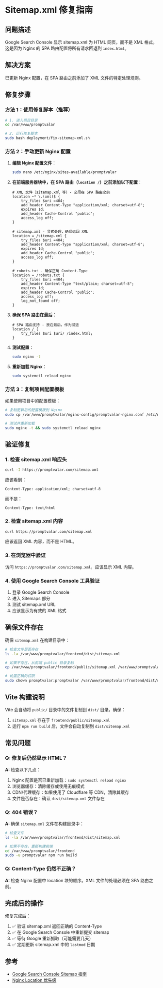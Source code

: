 # Sitemap.xml 修复指南

## 问题描述

Google Search Console 显示 sitemap.xml 为 HTML 网页，而不是 XML 格式。这是因为 Nginx 的 SPA 路由配置将所有请求回退到 `index.html`。

## 解决方案

已更新 Nginx 配置，在 SPA 路由之前添加了 XML 文件的特定处理规则。

## 修复步骤

### 方法 1：使用修复脚本（推荐）

```bash
# 1. 进入项目目录
cd /var/www/promptvalar

# 2. 运行修复脚本
sudo bash deployment/fix-sitemap-xml.sh
```

### 方法 2：手动更新 Nginx 配置

1. **编辑 Nginx 配置文件**：
   ```bash
   sudo nano /etc/nginx/sites-available/promptvalar
   ```

2. **在前端服务器块中，在 SPA 路由（`location /`）之前添加以下配置**：
   ```nginx
   # XML 文件（sitemap.xml 等）- 必须在 SPA 路由之前
   location ~* \.(xml)$ {
       try_files $uri =404;
       add_header Content-Type "application/xml; charset=utf-8";
       expires 1d;
       add_header Cache-Control "public";
       access_log off;
   }
   
   # sitemap.xml - 显式处理，确保返回 XML
   location = /sitemap.xml {
       try_files $uri =404;
       add_header Content-Type "application/xml; charset=utf-8";
       expires 1d;
       add_header Cache-Control "public";
       access_log off;
   }
   
   # robots.txt - 确保正确 Content-Type
   location = /robots.txt {
       try_files $uri =404;
       add_header Content-Type "text/plain; charset=utf-8";
       expires 1d;
       add_header Cache-Control "public";
       access_log off;
       log_not_found off;
   }
   ```

3. **确保 SPA 路由在最后**：
   ```nginx
   # SPA 路由支持 - 放在最后，作为回退
   location / {
       try_files $uri $uri/ /index.html;
   }
   ```

4. **测试配置**：
   ```bash
   sudo nginx -t
   ```

5. **重新加载 Nginx**：
   ```bash
   sudo systemctl reload nginx
   ```

### 方法 3：复制项目配置模板

如果使用项目中的配置模板：

```bash
# 复制更新后的配置模板到 Nginx
sudo cp /var/www/promptvalar/nginx-config/promptvalar-nginx.conf /etc/nginx/sites-available/promptvalar

# 测试并重新加载
sudo nginx -t && sudo systemctl reload nginx
```

## 验证修复

### 1. 检查 sitemap.xml 响应头

```bash
curl -I https://promptvalar.com/sitemap.xml
```

应该看到：
```
Content-Type: application/xml; charset=utf-8
```

而不是：
```
Content-Type: text/html
```

### 2. 检查 sitemap.xml 内容

```bash
curl https://promptvalar.com/sitemap.xml
```

应该返回 XML 内容，而不是 HTML。

### 3. 在浏览器中验证

访问 `https://promptvalar.com/sitemap.xml`，应该显示 XML 内容。

### 4. 使用 Google Search Console 工具验证

1. 登录 Google Search Console
2. 进入 Sitemaps 部分
3. 测试 sitemap.xml URL
4. 应该显示为有效的 XML 格式

## 确保文件存在

确保 `sitemap.xml` 在构建目录中：

```bash
# 检查文件是否存在
ls -la /var/www/promptvalar/frontend/dist/sitemap.xml

# 如果不存在，从前端 public 目录复制
cp /var/www/promptvalar/frontend/public/sitemap.xml /var/www/promptvalar/frontend/dist/sitemap.xml

# 设置正确的权限
sudo chown promptvalar:promptvalar /var/www/promptvalar/frontend/dist/sitemap.xml
```

## Vite 构建说明

Vite 会自动将 `public/` 目录中的文件复制到 `dist/` 目录。确保：

1. `sitemap.xml` 存在于 `frontend/public/sitemap.xml`
2. 运行 `npm run build` 后，文件会自动复制到 `dist/sitemap.xml`

## 常见问题

### Q: 修复后仍然显示 HTML？

**A:** 检查以下几点：
1. Nginx 配置是否已重新加载：`sudo systemctl reload nginx`
2. 浏览器缓存：清除缓存或使用无痕模式
3. CDN/代理缓存：如果使用了 Cloudflare 等 CDN，清除其缓存
4. 文件是否存在：确认 `dist/sitemap.xml` 文件存在

### Q: 404 错误？

**A:** 确保 `sitemap.xml` 文件在构建目录中：
```bash
# 检查文件
ls -la /var/www/promptvalar/frontend/dist/sitemap.xml

# 如果不存在，重新构建前端
cd /var/www/promptvalar/frontend
sudo -u promptvalar npm run build
```

### Q: Content-Type 仍然不正确？

**A:** 检查 Nginx 配置中 location 块的顺序。XML 文件的处理必须在 SPA 路由之前。

## 完成后的操作

修复完成后：

1. ✅ 验证 sitemap.xml 返回正确的 Content-Type
2. ✅ 在 Google Search Console 中重新提交 sitemap
3. ✅ 等待 Google 重新抓取（可能需要几天）
4. ✅ 定期更新 sitemap.xml 中的 `lastmod` 日期

## 参考

- [Google Search Console Sitemap 指南](https://support.google.com/webmasters/answer/156184)
- [Nginx Location 优先级](https://nginx.org/en/docs/http/ngx_http_core_module.html#location)


